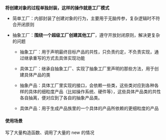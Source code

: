 **将创建对象的过程单独封装，这样的操作就是工厂模式**

- 简单工厂：内部封装了创建对象的行为，主要用于无脑传参，复杂逻辑时不符合开闭原则

- 抽象工厂：**围绕一个超级工厂创建其他工厂**，遵守开放封闭原则，解决更复杂的问题

  - 抽象工厂：用于声明最终目标产品的共性，只负责约定，不负责实现，通过继承重写的方式去具体实现功能

  - 具体工厂：继承自抽象工厂、实现了抽象工厂里声明的那些方法，用于创建具体产品的类

  - 抽象产品：具体工厂里实现的接口，会依赖一些类，这些类对应到各种各样的具体的细粒度产品（比如操作系统、硬件等），这些具体产品类的共性各自抽离，便对应到了各自的抽象产品类。

  - 具体产品：用于生成产品族里的一个具体的产品所依赖的更细粒度的产品

    

#### 使用场景

写了大量构造函数、调用了大量的 new 的情况